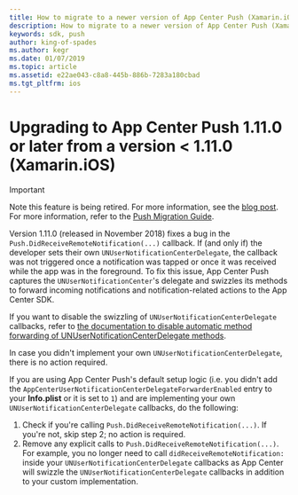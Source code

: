 ```yaml
---
title: How to migrate to a newer version of App Center Push (Xamarin.iOS)
description: How to migrate to a newer version of App Center Push (Xamarin.iOS)
keywords: sdk, push
author: king-of-spades
ms.author: kegr
ms.date: 01/07/2019
ms.topic: article
ms.assetid: e22ae043-c8a8-445b-886b-7283a180cbad
ms.tgt_pltfrm: ios
---
```


# Upgrading to App Center Push 1.11.0 or later from a version < 1.11.0 (Xamarin.iOS)
> [!IMPORTANT]
> Note this feature is being retired. For more information, see the [blog post](https://devblogs.microsoft.com/appcenter/app-center-mbaas-retirement/). For more information, refer to the [Push Migration Guide](~/migration/push/index.md).

Version 1.11.0 (released in November 2018) fixes a bug in the `Push.DidReceiveRemoteNotification(...)` callback. If (and only if) the developer sets their own `UNUserNotificationCenterDelegate`, the callback was not triggered once a notification was tapped or once it was received while the app was in the foreground. To fix this issue, App Center Push captures the `UNUserNotificationCenter`'s delegate and swizzles its methods to forward incoming notifications and notification-related actions to the App Center SDK.

If you want to disable the swizzling of `UNUserNotificationCenterDelegate` callbacks, refer to [the documentation to disable automatic method forwarding of UNUserNotificationCenterDelegate methods](~/sdk/push/xamarin-ios.md#user-notification-center-delegate).

In case you didn't implement your own `UNUserNotificationCenterDelegate`, there is no action required.

If you are using App Center Push's default setup logic (i.e. you didn't add the `AppCenterUserNotificationCenterDelegateForwarderEnabled` entry to your **Info.plist** or it is set to `1`) and are implementing your own `UNUserNotificationCenterDelegate` callbacks, do the following:

1. Check if you're calling `Push.DidReceiveRemoteNotification(...)`. If you're not, skip step 2; no action is required.
2. Remove any explicit calls to `Push.DidReceiveRemoteNotification(...)`. For example, you no longer need to call `didReceiveRemoteNotification:` inside your `UNUserNotificationCenterDelegate` callbacks as App Center will swizzle the `UNUserNotificationCenterDelegate` callbacks in addition to your custom implementation.